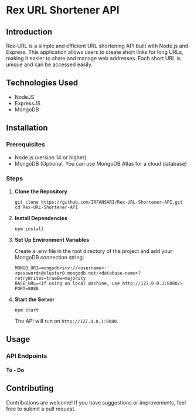 # Rex URL Shortener API

## Introduction

Rex-URL is a simple and efficient URL shortening API built with Node.js and Express. This application allows users to create short links for long URLs, making it easier to share and manage web addresses. Each short URL is unique and can be accessed easily.

## Technologies Used

- NodeJS
- ExpressJS
- MongoDB

## Installation

### Prerequisites

- Node.js (version 14 or higher)
- MongoDB (Optional, You can use MongoDB Atlas for a cloud database)

### Steps

1. **Clone the Repository**

   ```
   git clone https://github.com/IRFANSARI/Rex-URL-Shortener-API.git
   cd Rex-URL-Shortener-API
   ```

2. **Install Dependencies**
   ```
   npm install
   ```
3. **Set Up Environment Variables**

   Create a .env file in the root directory of the project and add your MongoDB connection string:

   ```
   MONGO_URI=mongodb+srv://<username>:<password>@cluster0.mongodb.net/<database-name>?retryWrites=true&w=majority
   BASE_URL=<If using on local machine, use http://127.0.0.1:8080/>
   PORT=8080
   ```

4. **Start the Server**
   ```
   npm start
   ```
   The API will run on `http://127.0.0.1:8080`.

## Usage

### API Endpoints

#### To - Do

## Contributing

Contributions are welcome! If you have suggestions or improvements, feel free to submit a pull request.
